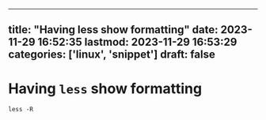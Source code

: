 
---
title: "Having less show formatting"
date: 2023-11-29 16:52:35
lastmod: 2023-11-29 16:53:29
categories: ['linux', 'snippet']
draft: false
---


# Having `less` show formatting
```
less -R
```

<!-- #public #linux #snippet -->

<!-- {BearID:6B3B8215-70A5-4179-8900-29CE235C7531} -->
